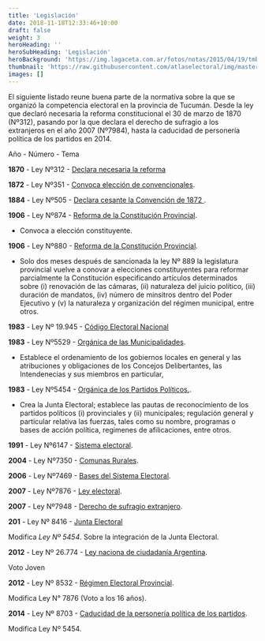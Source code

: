 ```yaml
---
title: 'Legislación'
date: 2018-11-18T12:33:46+10:00
draft: false
weight: 3
heroHeading: ''
heroSubHeading: 'Legislación'
heroBackground: 'https://img.lagaceta.com.ar/fotos/notas/2015/04/19/tmb1_634171_201504182040280000003.jpg'
thumbnail: 'https://raw.githubusercontent.com/atlaselectoral/img/master/constitucion.png?raw=true'
images: []
---
```


El siguiente listado reune buena parte de la normativa sobre la que se organizó la competencia electoral en la provincia de Tucumán. Desde la ley que declaró necesaria la reforma constitucional el 30 de marzo de 1870 (Nº312), pasando por la que declara el derecho de sufragio a los extranjeros en el año 2007 (Nº7984), hasta la caducidad de personería política de los partidos en 2014.  
 
Año -	Número - Tema

**1870** - Ley Nº312	- [Declara necesaria la reforma](https://www.legislaturadetucuman.gob.ar/leyesydecretos/imprimirley.php?num=312&pal1=&pal2=&pal3=)

**1872** - Ley Nº351	- [Convoca elección de convencionales](https://www.legislaturadetucuman.gob.ar/leyesydecretos/imprimirley.php?num=351&pal1=&pal2=&pal3=).

**1884** - Ley Nº505	- [Declara cesante la Convención de 1872 ](https://www.legislaturadetucuman.gob.ar/leyesydecretos/imprimirley.php?num=505&pal1=&pal2=&pal3=).

**1906** - Ley Nº874	- [Reforma de la Constitución Provincial](https://www.legislaturadetucuman.gob.ar/leyesydecretos/imprimirley.php?num=874&pal1=&pal2=&pal3=).

- Convoca a elección constituyente.

**1906** - Ley Nº880	- [Reforma de la Constitución Provincial](https://www.legislaturadetucuman.gob.ar/leyesydecretos/imprimirley.php?num=880&pal1=&pal2=&pal3=).

- Solo dos meses después de sancionada la ley Nº 889 la legislatura provincial vuelve a conovar a elecciones constituyentes para reformar parcialmente la Constitución especificando artículos determinados sobre (i) renovación de las cámaras, (ii) naturaleza del juicio político, (iii) duración de mandatos, (iv) número de minsitros dentro del Poder Ejecutivo y (v) la naturaleza y organización del régimen municipal, entre otros. 

**1983** - Ley Nº 19.945 - [Código Electoral Nacional](http://servicios.infoleg.gob.ar/infolegInternet/anexos/15000-19999/19442/texact.htm) 

**1983** - Ley Nº5529	- [Orgánica de las Municipalidades](https://www.legislaturadetucuman.gob.ar/leyesydecretos/TxtCon/TC5529.pdf).

- Establece el ordenamiento de los gobiernos locales en general y las atribuciones y obligaciones de los Concejos Delibertantes, las Intendenecias y sus miembros en particular, 

**1983** - Ley Nº5454	- [Orgánica de los Partidos Políticos.](https://www.legislaturadetucuman.gob.ar/leyesydecretos/LeyPDF/LY5454.pdf).

- Crea la Junta Electoral; establece las pautas de reconocimiento de los partidos políticos (i) provinciales y (ii) municipales; regulación general y particular relativa las fuerzas, tales como su nombre, programas o bases de acción política, regimenes de afilicaciones, entre otros.  

**1991** - Ley Nº6147	- [Sistema electoral](https://www.legislaturadetucuman.gob.ar/leyesydecretos/imprimirley.php?num=6147&pal1=&pal2=&pal3=).

**2004** - Ley Nº7350	- [Comunas Rurales](https://www.legislaturadetucuman.gob.ar/leyesydecretos/imprimirley.php?num=7350&pal1=&pal2=&pal3=).

**2006** - Ley Nº7469	- [Bases del Sistema Electoral](https://www.legislaturadetucuman.gob.ar/leyesydecretos/imprimirley.php?num=7469&pal1=&pal2=&pal3=).

**2007** - Ley Nº7876	- [Ley electoral](https://www.legislaturadetucuman.gob.ar/leyesydecretos/imprimirley.php?num=7876&pal1=&pal2=&pal3=).

**2007** - Ley Nº7948	- [Derecho de sufragio extranjero](https://www.legislaturadetucuman.gob.ar/leyesydecretos/imprimirley.php?num=7948&pal1=&pal2=&pal3=).

**201** - Ley Nº 8416	- [Junta Electoral](https://www.legislaturadetucuman.gob.ar/leyesydecretos/leyes.php)

Modifica _Ley Nº 5454_. Sobre la integración de la Junta Electoral.

**2012** -	Ley Nº 26.774 - [Ley naciona de ciudadanía Argentina](http://servicios.infoleg.gob.ar/infolegInternet/anexos/200000-204999/204176/norma.html). 

Voto Joven	

**2012** -	Ley Nº 8532	- [Régimen  Electoral Provincial](https://www.legislaturadetucuman.gob.ar/leyesydecretos/imprimirley.php?num=8532). 

Modifica Ley N° 7876 (Voto a los 16 años).	

**2014** - Ley Nº 8703	- [Caducidad de la personería política de los partidos](https://www.legislaturadetucuman.gob.ar/leyesydecretos/leyes.php).

Modifica Ley Nº 5454.
